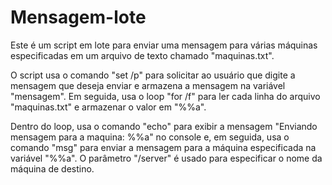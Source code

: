 # Mensagem-lote

Este é um script em lote para enviar uma mensagem para várias máquinas especificadas em um arquivo de texto chamado "maquinas.txt". 

O script usa o comando "set /p" para solicitar ao usuário que digite a mensagem que deseja enviar e armazena a mensagem na variável "mensagem". Em seguida, usa o loop "for /f" para ler cada linha do arquivo "maquinas.txt" e armazenar o valor em "%%a". 

Dentro do loop, usa o comando "echo" para exibir a mensagem "Enviando mensagem para a maquina: %%a" no console e, em seguida, usa o comando "msg" para enviar a mensagem para a máquina especificada na variável "%%a". O parâmetro "/server" é usado para especificar o nome da máquina de destino.
